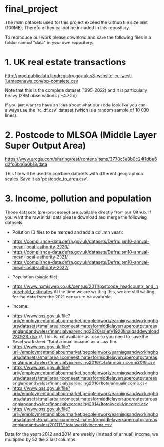 # final_project

The main datasets used for this project exceed the Github file size limit (100MB). Therefore they cannot be included in this repository. 

To reproduce our work please download and save the following files in a folder named "data" in your own repository.  

# 1. UK real estate transactions

http://prod.publicdata.landregistry.gov.uk.s3-website-eu-west-1.amazonaws.com/pp-complete.csv

Note that this is the complete dataset (1995-2022) and it is particularly heavy (28M observations / ~4.7Go)

If you just want to have an idea about what our code look like you can always use the 'rd_df.csv' dataset (which is a random sample of 10 000 lines).

# 2. Postcode to MLSOA (Middle Layer Super Output Area)

https://www.arcgis.com/sharing/rest/content/items/3770c5e8b0c24f1dbe6d2fc6b46a0b18/data

This file will be used to combine datasets with different geographical scales. 
Save it as 'postcode_to_area.csv'.

# 3. Income, pollution and population

Those datasets (pre-processed) are available directly from our Github. 
If you want the raw initial data please download and merge the following datasets. 

- Pollution (3 files to be merged and add a column year):
* https://compliance-data.defra.gov.uk/datasets/Defra::pm10-annual-mean-local-authority-2020/
* https://compliance-data.defra.gov.uk/datasets/Defra::pm10-annual-mean-local-authority-2021/
* https://compliance-data.defra.gov.uk/datasets/Defra::pm10-annual-mean-local-authority-2022/

- Population (single file):
* https://www.nomisweb.co.uk/census/2011/postcode_headcounts_and_household_estimates
At the time we are writting this, we are still waiting for the data from the 2021 census to be available. 

- Income:
* https://www.ons.gov.uk/file?uri=/employmentandlabourmarket/peopleinwork/earningsandworkinghours/datasets/smallareaincomeestimatesformiddlelayersuperoutputareasenglandandwales/financialyearending2020/saiefy1920finalqaddownload280923.xlsx
/!\ This is not available as .csv so you need to save the Excel worksheet 'Total annual income' as a .csv file.
* https://www.ons.gov.uk/file?uri=/employmentandlabourmarket/peopleinwork/earningsandworkinghours/datasets/smallareaincomeestimatesformiddlelayersuperoutputareasenglandandwales/financialyearending2018/totalannualincome2018.csv
* https://www.ons.gov.uk/file?uri=/employmentandlabourmarket/peopleinwork/earningsandworkinghours/datasets/smallareaincomeestimatesformiddlelayersuperoutputareasenglandandwales/financialyearending2016/1totalannualincome.csv
* https://www.ons.gov.uk/file?uri=/employmentandlabourmarket/peopleinwork/earningsandworkinghours/datasets/smallareaincomeestimatesformiddlelayersuperoutputareasenglandandwales/financialyearending2014/1totalweeklyincome.csv
* https://www.ons.gov.uk/file?uri=/employmentandlabourmarket/peopleinwork/earningsandworkinghours/datasets/smallareaincomeestimatesformiddlelayersuperoutputareasenglandandwales/201112/1totalweeklyincome.csv

Data for the years 2012 and 2014 are weekly (instead of annual) income, we multiplied by 52 the 3 last columns. 
